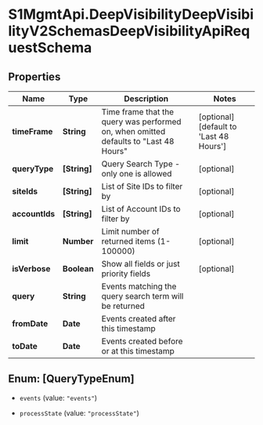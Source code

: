 # S1MgmtApi.DeepVisibilityDeepVisibilityV2SchemasDeepVisibilityApiRequestSchema

## Properties
Name | Type | Description | Notes
------------ | ------------- | ------------- | -------------
**timeFrame** | **String** | Time frame that the query was performed on, when omitted defaults to \"Last 48 Hours\" | [optional] [default to 'Last 48 Hours']
**queryType** | **[String]** | Query Search Type - only one is allowed | [optional] 
**siteIds** | **[String]** | List of Site IDs to filter by | [optional] 
**accountIds** | **[String]** | List of Account IDs to filter by | [optional] 
**limit** | **Number** | Limit number of returned items (1-100000) | [optional] 
**isVerbose** | **Boolean** | Show all fields or just priority fields | [optional] 
**query** | **String** | Events matching the query search term will be returned | 
**fromDate** | **Date** | Events created after this timestamp | 
**toDate** | **Date** | Events created before or at this timestamp | 


<a name="[QueryTypeEnum]"></a>
## Enum: [QueryTypeEnum]


* `events` (value: `"events"`)

* `processState` (value: `"processState"`)




